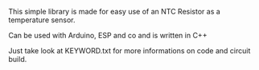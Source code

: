This simple library is made for easy use of an NTC Resistor as a temperature sensor.

Can be used with Arduino, ESP and co and is written in C++

Just take look at KEYWORD.txt for more informations on code and circuit build.